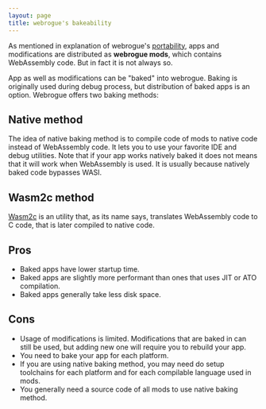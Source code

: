 ```yaml
---
layout: page
title: webrogue's bakeability
---
```


As mentioned in explanation of webrogue's [portability](./portable), apps and modifications are distributed as __webrogue mods__, which contains WebAssembly code.
But in fact it is not always so.

App as well as modifications can be "baked" into webrogue. 
Baking is originally used during debug process, but distribution of baked apps is an option.
Webrogue offers two baking methods:

## Native method
The idea of native baking method is to compile code of mods to native code instead of WebAssembly code. It lets you to use your favorite IDE and debug utilities.
Note that if your app works natively baked it does not means that it will work when WebAssembly is used.
It is usually because natively baked code bypasses WASI.

## Wasm2c method
[Wasm2c](https://github.com/WebAssembly/wabt/blob/main/wasm2c/README.md) is an utility that, as its name says, translates WebAssembly code to C code, that is later compiled to native code. 

## Pros
- Baked apps have lower startup time.
- Baked apps are slightly more performant than ones that uses JIT or ATO compilation.
- Baked apps generally take less disk space.

## Cons
- Usage of modifications is limited. 
Modifications that are baked in can still be used, but adding new one will require you to rebuild your app.
- You need to bake your app for each platform.
- If you are using native baking method, you may need do setup toolchains for each platform and for each compilable language used in mods.
- You generally need a source code of all mods to use native baking method.
